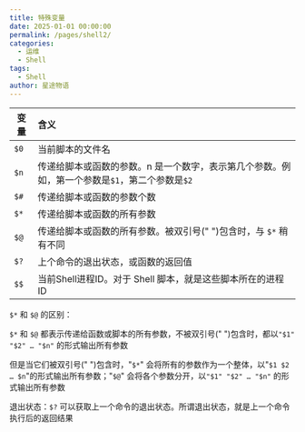 ```yaml
---
title: 特殊变量
date: 2025-01-01 00:00:00
permalink: /pages/shell2/
categories:
  - 运维
  - Shell
tags:
  - Shell
author: 星途物语
---
```

| 变量 | 含义                                                         |
| ---- | :----------------------------------------------------------- |
| `$0` | 当前脚本的文件名                                             |
| `$n` | 传递给脚本或函数的参数。n 是一个数字，表示第几个参数。例如，第一个参数是`$1`，第二个参数是`$2` |
| `$#` | 传递给脚本或函数的参数个数                                   |
| `$*` | 传递给脚本或函数的所有参数                                   |
| `$@` | 传递给脚本或函数的所有参数。被双引号(" ")包含时，与 `$*` 稍有不同 |
| `$?` | 上个命令的退出状态，或函数的返回值                           |
| `$$` | 当前Shell进程ID。对于 Shell 脚本，就是这些脚本所在的进程ID   |

`$*` 和 `$@` 的区别：

`$*` 和 `$@` 都表示传递给函数或脚本的所有参数，不被双引号(" ")包含时，都以`"$1" "$2" … "$n"` 的形式输出所有参数

但是当它们被双引号(" ")包含时，"`$*`" 会将所有的参数作为一个整体，以"`$1 $2 … $n`"的形式输出所有参数；"`$@`" 会将各个参数分开，以`"$1" "$2" … "$n"` 的形式输出所有参数

退出状态：`$?` 可以获取上一个命令的退出状态。所谓退出状态，就是上一个命令执行后的返回结果